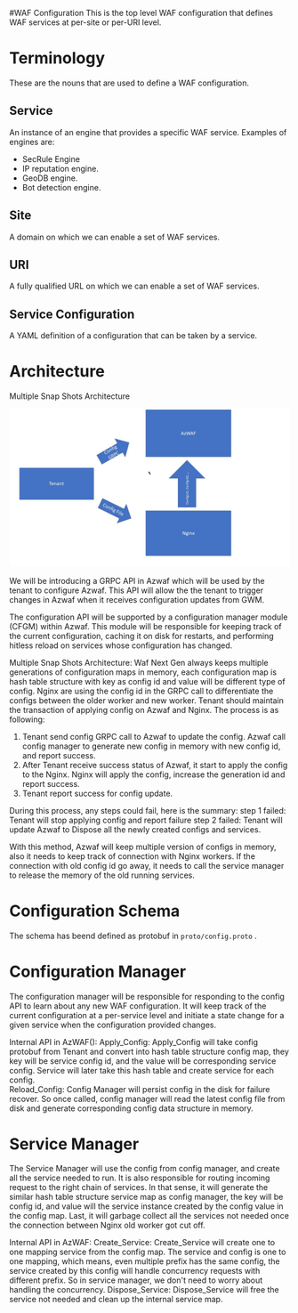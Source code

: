 #WAF Configuration
This is the top level WAF configuration that defines WAF services at per-site or per-URI level.

# Terminology
These are the nouns that are used to define a WAF configuration.
## Service
An instance of an engine that provides a specific WAF service. Examples of engines are:
* SecRule Engine
* IP reputation engine.
* GeoDB engine.
* Bot detection engine.

## Site
A domain on which we can enable a set of WAF services.

## URI
A fully qualified URL on which we can enable a set of WAF services.

## Service Configuration
A YAML definition of a configuration that can be taken by a service.

# Architecture

Multiple Snap Shots Architecture

![Config Manager Diagram](config_manager.jpg)
  
We will be introducing a GRPC API in Azwaf which will be used by the tenant to configure Azwaf. This API will allow the the tenant to trigger changes in Azwaf when it receives configuration updates from GWM.

The configuration API will be supported by a configuration manager module (CFGM) within Azwaf. This module will be responsible for keeping track of the current configuration, caching it on disk for restarts, and performing hitless reload on services whose configuration has changed.

Multiple Snap Shots Architecture:
Waf Next Gen always keeps multiple generations of configuration maps in memory, each configuration map is hash table structure with key as config id and value will be different type of config.
Nginx are using the config id in the GRPC call to differentiate the configs between the older worker and new worker.
Tenant should maintain the transaction of applying config on Azwaf and Nginx.
The process is as following:

1. Tenant send config GRPC call to Azwaf to update the config. Azwaf call config manager to generate new config in memory with new config id, and report success.
2. After Tenant receive success status of Azwaf, it start to apply the config to the Nginx. Nginx will apply the config, increase the generation id and report success.
3. Tenant report success for config update.

During this process, any steps could fail, here is the summary:
step 1 failed: Tenant will stop applying config and report failure
step 2 failed: Tenant will update Azwaf to Dispose all the newly created configs and services.

With this method, Azwaf will keep multiple version of configs in memory, also it needs to keep track of connection with Nginx workers. If the connection with old config id go away, it needs to call the service manager to release the memory of the old running services.

# Configuration Schema
The schema has beend defined as protobuf in `proto/config.proto` .

# Configuration Manager
The configuration manager will be responsible for responding to the config API to learn about any new WAF configuration. It will keep track of the current configuration at a per-service level and initiate a state change for a given service when the configuration provided changes.

Internal API in AzWAF():
Apply_Config:
Apply_Config will take config protobuf from Tenant and convert into hash table structure config map, they key will be service config id, and the value will be corresponding service config. Service will later take this hash table and create service for each config.  
Reload_Config:
Config Manager will persist config in the disk for failure recover. So once called, config manager will read the latest config file from disk and generate corresponding config data structure in memory.

# Service Manager
The Service Manager will use the config from config manager, and create all the service needed to run. It is also responsible for routing incoming request to the right chain of services. In that sense, it will generate the similar hash table structure service map as config manager, the key will be config id, and value will the service instance created by the config value in the config map. Last, it will garbage collect all the services not needed once the connection between Nginx old worker got cut off.

Internal API in AzWAF:
Create_Service:
Create_Service will create one to one mapping service from the config map. The service and config is one to one mapping, which means, even multiple prefix has the same config, the service created by this config will handle concurrency requests with different prefix. So in service manager, we don't need to worry about handling the concurrency.
Dispose_Service:
Dispose_Service will free the service not needed and clean up the internal service map.
